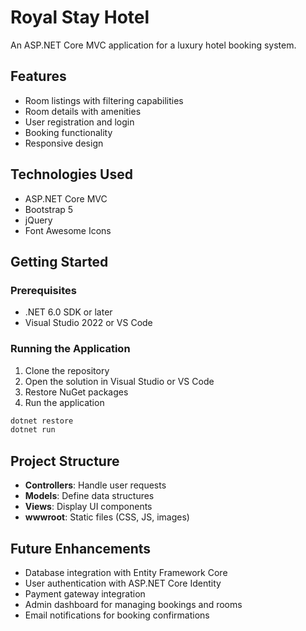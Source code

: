 # Royal Stay Hotel

An ASP.NET Core MVC application for a luxury hotel booking system.

## Features

- Room listings with filtering capabilities
- Room details with amenities
- User registration and login
- Booking functionality
- Responsive design

## Technologies Used

- ASP.NET Core MVC
- Bootstrap 5
- jQuery
- Font Awesome Icons

## Getting Started

### Prerequisites

- .NET 6.0 SDK or later
- Visual Studio 2022 or VS Code

### Running the Application

1. Clone the repository
2. Open the solution in Visual Studio or VS Code
3. Restore NuGet packages
4. Run the application

```bash
dotnet restore
dotnet run
```

## Project Structure

- **Controllers**: Handle user requests
- **Models**: Define data structures
- **Views**: Display UI components
- **wwwroot**: Static files (CSS, JS, images)

## Future Enhancements

- Database integration with Entity Framework Core
- User authentication with ASP.NET Core Identity
- Payment gateway integration
- Admin dashboard for managing bookings and rooms
- Email notifications for booking confirmations 